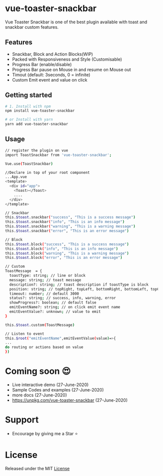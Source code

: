 # vue-toaster-snackbar
Vue Toaster Snackbar is one of the best plugin available with toast and snackbar custom features.  

## Features
 - Snackbar, Block and Action Blocks(WIP)
 - Packed with Responsiveness and Style (Customisable)
 - Progress Bar (enable/disable)
 - Progress Bar pause on Mouse in and resume on Mouse out
 - Timout (default: 3seconds, 0 = infinite)
 - Custom Emit event and value on click 


## Getting started

```bash
# 1. Install with npm
npm install vue-toaster-snackbar

# or Install with yarn
yarn add vue-toaster-snackbar

```

## Usage

```bash
// register the plugin on vue  
import ToastSnackbar from 'vue-toaster-snackbar';  

Vue.use(ToastSnackbar)  

//Declare in top of your root component 
...App.vue
<template>
  <div id="app">
    <Toast></Toast>
    ....
  </div>
</template>

// Snackbar  
this.$toast.snackbar("success", "This is a success message")
this.$toast.snackbar("info", "This is an info message")
this.$toast.snackbar("warning", "This is a warning message")
this.$toast.snackbar("error", "This is an error message")  

// Block  
this.$toast.block("success", "This is a success message")
this.$toast.block("info", "This is an info message")
this.$toast.block("warning", "This is a warning message")
this.$toast.block("error", "This is an error message")  

// Custom
ToastMessage  = {
  toastType: string; // line or block
  message: string; // toast message
  description?: string; // toast description if toastType is block
  position: string; // topRight, topLeft, bottomRight, bottomLeft, topCenter, bottomCenter, topFull, bottomFull
  timeout: number; // default 3000
  status?: string; // success, info, warning, error
  showProgress?: boolean; // default false
  emitEventName?: string; // on click emit event name
  emitEventValue?: unknown; // value to emit
}

this.$toast.custom(ToastMessage)  

// Listen to event
this.$root("emitEventName",emitEventValue(value)=>{
...
do routing or actions based on value
})
```

# Coming soon  :heart_eyes:

 - Live interactive demo (27-June-2020)
 - Sample Codes and examples (27-June-2020)
 - more docs (27-June-2020)
 - https://unpkg.com/vue-toaster-snackbar (27-June-2020)

# Support
- Encourage by giving me a Star :star:

# License
Released under the MIT [License](./LICENSE)   
